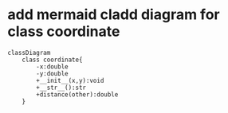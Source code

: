 # add mermaid cladd diagram for class coordinate
```mermaid
classDiagram
    class coordinate{
        -x:double
        -y:double
        +__init__(x,y):void
        +__str__():str
        +distance(other):double
    }
```
